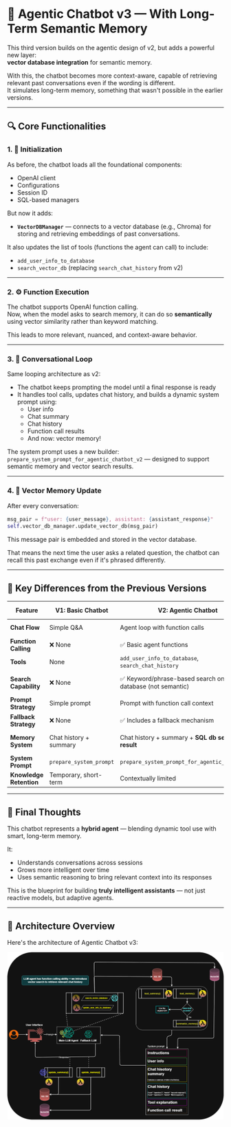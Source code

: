 # 🧠 Agentic Chatbot v3 — With Long-Term Semantic Memory

This third version builds on the agentic design of v2, but adds a powerful new layer:  
**vector database integration** for semantic memory.

With this, the chatbot becomes more context-aware, capable of retrieving relevant past conversations even if the wording is different.  
It simulates long-term memory, something that wasn't possible in the earlier versions.

---

## 🔍 Core Functionalities

### 1. 🧱 Initialization

As before, the chatbot loads all the foundational components:
- OpenAI client
- Configurations
- Session ID
- SQL-based managers

But now it adds:
- **`VectorDBManager`** — connects to a vector database (e.g., Chroma) for storing and retrieving embeddings of past conversations.

It also updates the list of tools (functions the agent can call) to include:
- `add_user_info_to_database`
- `search_vector_db` (replacing `search_chat_history` from v2)

---

### 2. ⚙️ Function Execution

The chatbot supports OpenAI function calling.  
Now, when the model asks to search memory, it can do so **semantically** using vector similarity rather than keyword matching.

This leads to more relevant, nuanced, and context-aware behavior.

---

### 3. 🔁 Conversational Loop

Same looping architecture as v2:
- The chatbot keeps prompting the model until a final response is ready
- It handles tool calls, updates chat history, and builds a dynamic system prompt using:
  - User info
  - Chat summary
  - Chat history
  - Function call results
  - And now: vector memory!

The system prompt uses a new builder:  
`prepare_system_prompt_for_agentic_chatbot_v2` — designed to support semantic memory and vector search results.

---

### 4. 🧠 Vector Memory Update

After every conversation:

```python
msg_pair = f"user: {user_message}, assistant: {assistant_response}"
self.vector_db_manager.update_vector_db(msg_pair)
```
This message pair is embedded and stored in the vector database.

That means the next time the user asks a related question, the chatbot can recall this past exchange even if it's phrased differently.

---

## 🔄 Key Differences from the Previous Versions

| Feature | **V1: Basic Chatbot** | **V2: Agentic Chatbot** | **V3: Vector-Aware Agentic Chatbot (This)** |
|--------|-----------------------|--------------------------|--------------------------------------------|
| **Chat Flow** | Simple Q&A | Agent loop with function calls | Agent loop with memory + vector updates |
| **Function Calling** | ❌ None | ✅ Basic agent functions | ✅ Includes vector DB search |
| **Tools** | None | `add_user_info_to_database`, `search_chat_history` | `add_user_info_to_database`, `search_vector_db` |
| **Search Capability** | ❌ None | ✅ Keyword/phrase-based search on SQL database (not semantic) | ✅ Semantic search using vector embeddings (stored in a vector database) |
| **Prompt Strategy** | Simple prompt | Prompt with function call context | Prompt with function call context
| **Fallback Strategy** | ❌ None | ✅ Includes a fallback mechanism| ✅ Includes a fallback mechanism|
| **Memory System** | Chat history + summary | Chat history + summary + **SQL db search result** | Chat hirsoty + summary + **long-term memory (vector DB)** |
| **System Prompt** | `prepare_system_prompt` | `prepare_system_prompt_for_agentic_chatbot_v1` | `...v2` with vector support context |
| **Knowledge Retention** | Temporary, short-term | Contextually limited | **Semantically indexed for long-term reasoning** |

---

## 🧠 Final Thoughts

This chatbot represents a **hybrid agent** — blending dynamic tool use with smart, long-term memory.

It:
- Understands conversations across sessions
- Grows more intelligent over time
- Uses semantic reasoning to bring relevant context into its responses

This is the blueprint for building **truly intelligent assistants** — not just reactive models, but adaptive agents.

---

## 🧾 Architecture Overview

Here's the architecture of Agentic Chatbot v3:

![Agentic Chatbot v3 Schema](../images/agentic_chatbot_v3.png)